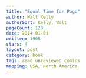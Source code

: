 ```yaml
---
title: "Equal Time for Pogo"
author: Walt Kelly
authorSort: Kelly, Walt
pageCount: 128
date: 2014-01-01
written: 1968
stars: 4
layout: post
category: book
tags: read unreviewed comics
mapping: USA, North America
---
```

